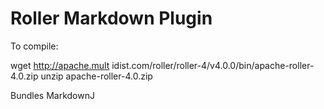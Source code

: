 Roller Markdown Plugin
======================

To compile:

  wget http://apache.mult	idist.com/roller/roller-4/v4.0.0/bin/apache-roller-4.0.zip
  unzip apache-roller-4.0.zip
  
Bundles MarkdownJ